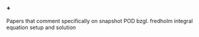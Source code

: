 ### +

Papers that comment specifically on snapshot POD bzgl. fredholm integral equation setup and solution
